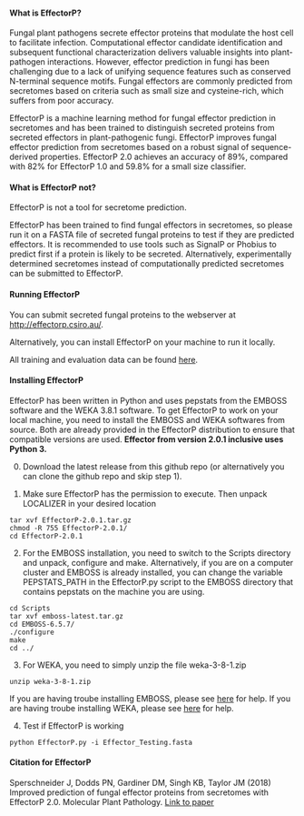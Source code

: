 #### What is EffectorP?

Fungal plant pathogens secrete effector proteins that modulate the host cell to facilitate infection. 
Computational effector candidate identification and subsequent functional characterization delivers valuable insights 
into plant-pathogen interactions. However, effector prediction in fungi has been challenging due to a lack of unifying
sequence features such as conserved N-terminal sequence motifs. Fungal effectors are commonly predicted from secretomes 
based on criteria such as small size and cysteine-rich, which suffers from poor accuracy.

EffectorP is a machine learning method for fungal effector prediction in secretomes and has been trained to distinguish secreted proteins 
from secreted effectors in plant-pathogenic fungi.
EffectorP improves fungal effector prediction from secretomes based on a robust signal of sequence-derived properties.
EffectorP 2.0 achieves an accuracy of 89%, compared with 82% for EffectorP 1.0 and 59.8% for a small size classifier.

#### What is EffectorP not?

EffectorP is not a tool for secretome prediction. 

EffectorP has been trained to find fungal effectors in secretomes, 
so please run it on a FASTA file of secreted fungal proteins to test if they are predicted effectors. It is recommended 
to use tools such as SignalP or Phobius	to predict first if a protein is likely to be secreted.
Alternatively, experimentally determined secretomes instead of computationally predicted secretomes can be submitted to EffectorP. 

#### Running EffectorP

You can submit secreted fungal proteins to the webserver at http://effectorp.csiro.au/.

Alternatively, you can install EffectorP on your machine to run it locally. 
 
All training and evaluation data can be found [here](http://effectorp.csiro.au/data.html).

#### Installing EffectorP 

EffectorP has been written in Python and uses pepstats from the EMBOSS software and the WEKA 3.8.1 software. To get EffectorP to work on your local machine, you need to install the EMBOSS and WEKA softwares from source. Both are already provided in the EffectorP distribution to ensure that compatible versions are used. **Effector from version 2.0.1 inclusive uses Python 3.** 

0. Download the latest release from this github repo (or alternatively you can clone the github repo and skip step 1).

1. Make sure EffectorP has the permission to execute. Then unpack LOCALIZER in your desired location
```
tar xvf EffectorP-2.0.1.tar.gz
chmod -R 755 EffectorP-2.0.1/
cd EffectorP-2.0.1
```

2. For the EMBOSS installation, you need to switch to the Scripts directory and unpack, configure and make. Alternatively, if you are on a computer cluster and EMBOSS is already installed, you can change the variable PEPSTATS_PATH in the EffectorP.py script to the EMBOSS directory that contains pepstats on the machine you are using.
```
cd Scripts
tar xvf emboss-latest.tar.gz
cd EMBOSS-6.5.7/
./configure
make
cd ../ 
```

3. For WEKA, you need to simply unzip the file weka-3-8-1.zip
```
unzip weka-3-8-1.zip
```
If you are having troube installing EMBOSS, please see [here](http://emboss.sourceforge.net/download/) for help.
If you are having troube installing WEKA, please see [here](https://www.cs.waikato.ac.nz/~ml/weka/index.html) for help. 

4. Test if EffectorP is working
```
python EffectorP.py -i Effector_Testing.fasta
```

#### Citation for EffectorP 
 
Sperschneider J, Dodds PN, Gardiner DM, Singh KB, Taylor JM (2018) Improved prediction of fungal effector proteins from secretomes with EffectorP 2.0. Molecular Plant Pathology. [Link to paper](https://bsppjournals.onlinelibrary.wiley.com/doi/full/10.1111/mpp.12682)
